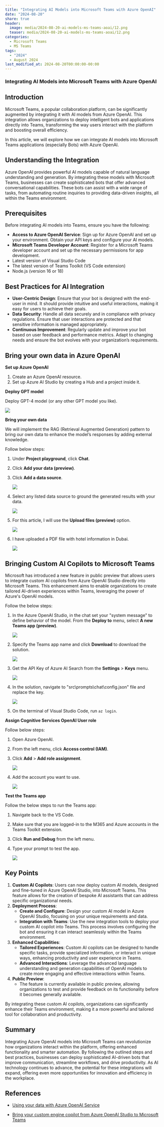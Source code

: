 ```yaml
---
title: "Integrating AI Models into Microsoft Teams with Azure OpenAI"
date: "2024-08-20"
share: true
header:
  image: media/2024-08-20-ai-models-ms-teams-aoai/12.png
  teaser: media/2024-08-20-ai-models-ms-teams-aoai/12.png
categories:
  - Microsoft Teams
  - MS Teams
tags:
  - "2024"
  - August 2024
last_modified_at: 2024-08-20T00:00:00-00:00
---
```

### **Integrating AI Models into Microsoft Teams with Azure OpenAI**

## Introduction

Microsoft Teams, a popular collaboration platform, can be significantly augmented by integrating it with AI models from Azure OpenAI. This integration allows organizations to deploy intelligent bots and applications directly into Teams, transforming the way users interact with the platform and boosting overall efficiency.

In this article, we will explore how we can integrate AI models into Microsoft Teams applications (especially Bots) with Azure OpenAI.

## Understanding the Integration

Azure OpenAI provides powerful AI models capable of natural language understanding and generation. By integrating these models with Microsoft Teams, businesses can create sophisticated bots that offer advanced conversational capabilities. These bots can assist with a wide range of tasks, from automating routine inquiries to providing data-driven insights, all within the Teams environment.

## Prerequisites

Before integrating AI models into Teams, ensure you have the following:

- **Access to Azure OpenAI Service**: Sign up for Azure OpenAI and set up your environment. Obtain your API keys and configure your AI models.
- **Microsoft Teams Developer Account**: Register for a Microsoft Teams developer account and set up the necessary permissions for app development.
- Latest version of Visual Studio Code
- The latest version of Teams Toolkit (VS Code extension)
- Node.js (version 16 or 18)

## Best Practices for AI Integration

- **User-Centric Design**: Ensure that your bot is designed with the end-user in mind. It should provide intuitive and useful interactions, making it easy for users to achieve their goals.
- **Data Security**: Handle all data securely and in compliance with privacy regulations. Ensure that user interactions are protected and that sensitive information is managed appropriately.
- **Continuous Improvement**: Regularly update and improve your bot based on user feedback and performance metrics. Adapt to changing needs and ensure the bot evolves with your organization’s requirements.

## Bring your own data in Azure OpenAI

**Set up Azure OpenAI**

1. Create an Azure OpenAI resource.
2. Set up Azure AI Studio by creating a Hub and a project inside it.


**Deploy GPT model**

Deploy GPT-4 model (or any other GPT model you like).

![](/media/2024-08-20-ai-models-ms-teams-aoai/01.png)


**Bring your own data**

We will implement the RAG (Retrieval Augmented Generation) pattern to bring our own data to enhance the model’s responses by adding external knowledge.

Follow below steps:

1. Under **Project playground**, click **Chat**.
2. Click **Add your data (preview)**.
3. Click **Add a data source**.

    ![](/media/2024-08-20-ai-models-ms-teams-aoai/02.png)

4. Select any listed data source to ground the generated results with your data.

    ![](/media/2024-08-20-ai-models-ms-teams-aoai/03.png)

5. For this article, I will use the **Upload files (preview)** option.

    ![](/media/2024-08-20-ai-models-ms-teams-aoai/04.png)

6. I have uploaded a PDF file with hotel information in Dubai.

    ![](/media/2024-08-20-ai-models-ms-teams-aoai/05.png)

## Bringing Custom AI Copilots to Microsoft Teams

Microsoft has introduced a new feature in public preview that allows users to integrate custom AI copilots from Azure OpenAI Studio directly into Microsoft Teams. This enhancement aims to enable organizations to create tailored AI-driven experiences within Teams, leveraging the power of Azure's OpenAI models.

Follow the below steps:

1. In the Azure OpenAI Studio, in the chat set your "system message" to define behavior of the model. From the **Deploy to** menu, select **A new Teams app (preview)**.

    ![](/media/2024-08-20-ai-models-ms-teams-aoai/06.png)

2. Specify the Teams app name and click **Download** to download the solution.

    ![](/media/2024-08-20-ai-models-ms-teams-aoai/07.png)

3. Get the API Key of Azure AI Search from the **Settings** > **Keys** menu.

    ![](/media/2024-08-20-ai-models-ms-teams-aoai/08.png)

4. In the solution, navigate to "src\prompts\chat\config.json" file and replace the key.

    ![](/media/2024-08-20-ai-models-ms-teams-aoai/09.png)

5. On the terminal of Visual Studio Code, run `az login`.


**Assign Cognitive Services OpenAI User role**

Follow below steps:

1. Open Azure OpenAI.
2. From the left menu, click **Access control (IAM)**.
3. Click **Add** > **Add role assignment**.

    ![](/media/2024-08-20-ai-models-ms-teams-aoai/10.png)

4. Add the account you want to use.

    ![](/media/2024-08-20-ai-models-ms-teams-aoai/11.png)


**Test the Teams app**

Follow the below steps to run the Teams app:

1. Navigate back to the VS Code.
2. Make sure that you are logged-in to the M365 and Azure accounts in the Teams Toolkit extension.
3. Click **Run and Debug** from the left menu.
4. Type your prompt to test the app.

    ![](/media/2024-08-20-ai-models-ms-teams-aoai/12.png)


## Key Points

1. **Custom AI Copilots**: Users can now deploy custom AI models, designed and fine-tuned in Azure OpenAI Studio, into Microsoft Teams. This feature allows for the creation of bespoke AI assistants that can address specific organizational needs.
2. **Deployment Process**:
    - **Create and Configure**: Design your custom AI model in Azure OpenAI Studio, focusing on your unique requirements and data.
    - **Integration with Teams**: Use the new integration tools to deploy your custom AI copilot into Teams. This process involves configuring the bot and ensuring it can interact seamlessly within the Teams environment.
3. **Enhanced Capabilities**:
    - **Tailored Experiences**: Custom AI copilots can be designed to handle specific tasks, provide specialized information, or interact in unique ways, enhancing productivity and user experience in Teams.
    - **Advanced Interactions**: Leverage the advanced language understanding and generation capabilities of OpenAI models to create more engaging and effective interactions within Teams.
4. **Public Preview**:
    - The feature is currently available in public preview, allowing organizations to test and provide feedback on its functionality before it becomes generally available.

By integrating these custom AI copilots, organizations can significantly enhance their Teams environment, making it a more powerful and tailored tool for collaboration and productivity.

## Summary

Integrating Azure OpenAI models into Microsoft Teams can revolutionize how organizations interact within the platform, offering enhanced functionality and smarter automation. By following the outlined steps and best practices, businesses can deploy sophisticated AI-driven bots that improve communication, streamline workflows, and drive productivity. As AI technology continues to advance, the potential for these integrations will expand, offering even more opportunities for innovation and efficiency in the workplace.

## References

- [Using your data with Azure OpenAI Service](https://learn.microsoft.com/en-us/azure/ai-services/openai/concepts/use-your-data?tabs=ai-search%2Cteams#tabpanel_2_teams?WT.mc_id=M365-MVP-5003693)

- [Bring your custom engine copilot from Azure OpenAI Studio to Microsoft Teams](https://devblogs.microsoft.com/microsoft365dev/bring-your-custom-engine-copilot-from-azure-openai-studio-to-microsoft-teams-now-in-public-preview/?WT.mc_id=M365-MVP-5003693)

